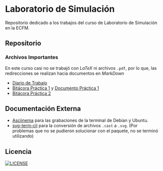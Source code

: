 # Laboratorio de Simulación

Repositorio dedicado a los trabajos del curso de Laboratorio de Simulación
en la ECFM.

## Repositorio
### Archivos Importantes
En este curso casi no se trabajó con _LaTeX_ ni archivos <code>.pdf</code>, por lo que, las redirecciones se realizan hacia documentos en _MarkDown_
  - [Diario de Trabajo](./Practicas/Diario.md)
  - [Bitácora Práctica 1](https://github.com/DSarceno/Simulation-Lab/blob/main/Practicas/Practica1/practica1.md) y [Documento Práctica 1](https://github.com/DSarceno/Simulation-Lab/blob/main/Practicas/Practica1/Documento/doc.pdf)
  - [Bitácora Práctica 2](https://github.com/DSarceno/2022LabSimu201900109/blob/main/Practicas/Practica2/practica2.md)

## Documentación Externa
  - [Asciinema](https://github.com/asciinema/asciinema) para las grabaciones de la terminal de Debian y Ubuntu.
  - [svg-term-cli](https://github.com/marionebl/svg-term-cli) para la conversión de archivos <code>.cast</code> a <code>.svg</code>. (Por problemas que no se pudieron solucionar con el paquete, no se terminó utilizando)

## Licencia
[![LICENSE](https://img.shields.io/github/license/DSarceno/2022LabSimu201900109?style=for-the-badge)](LICENSE)

